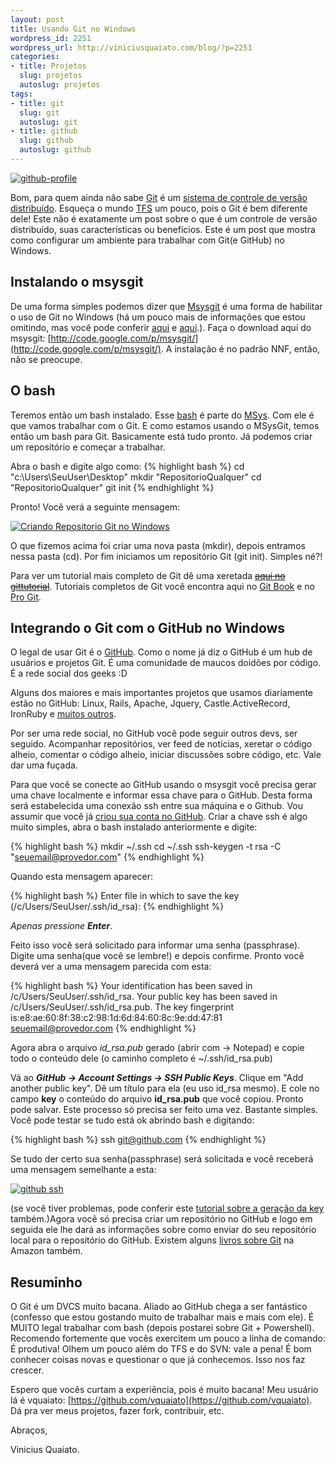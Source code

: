 ```yaml
---
layout: post
title: Usando Git no Windows
wordpress_id: 2251
wordpress_url: http://viniciusquaiato.com/blog/?p=2251
categories:
- title: Projetos
  slug: projetos
  autoslug: projetos
tags:
- title: git
  slug: git
  autoslug: git
- title: github
  slug: github
  autoslug: github
---
```



[![](http://viniciusquaiato.com/images_posts/github-profile-200x300.png "github-profile")](http://viniciusquaiato.com/images_posts/github-profile.png)

Bom, para quem ainda não sabe [Git](http://git-scm.com/) é um [sistema de controle de versão distribuído](http://en.wikipedia.org/wiki/Distributed_Version_Control_System). Esqueça o mundo [TFS](http://en.wikipedia.org/wiki/Team_Foundation_Server) um pouco, pois o Git é bem diferente dele! Este não é exatamente um post sobre o que é um controle de versão distribuído, suas características ou benefícios. Este é um post que mostra como configurar um ambiente para trabalhar com Git(e GitHub) no Windows.

## Instalando o msysgit
De uma forma simples podemos dizer que [Msysgit](http://code.google.com/p/msysgit/) é uma forma de habilitar o uso de Git no Windows (há um pouco mais de informações que estou omitindo, mas você pode conferir [aqui](http://www.mingw.org/wiki/MSYS) e [aqui](http://www.ohloh.net/p/msysgit).). Faça o download aqui do msysgit: [http://code.google.com/p/msysgit/](http://code.google.com/p/msysgit/). A instalação é no padrão NNF, então, não se preocupe.

## O bash
Teremos então um bash instalado. Esse [bash](http://www.gnu.org/software/bash/) é parte do [MSys](http://www.mingw.org/wiki/MSYS). Com ele é que vamos trabalhar com o Git. E como estamos usando o MSysGit, temos então um bash para Git. Basicamente está tudo pronto.  Já podemos criar um repositório e começar a trabalhar.

Abra o bash e digite algo como:
{% highlight bash %}
cd "c:\Users\SeuUser\Desktop"
mkdir "RepositorioQualquer"
cd "RepositorioQualquer"
git init
{% endhighlight %}

Pronto! Você verá a seguinte mensagem:

[![Criando Repositorio Git no Windows](http://viniciusquaiato.com/images_posts/Criando-Repositorio-300x87.png "Criando Repositorio Git no Windows")](http://viniciusquaiato.com/images_posts/Criando-Repositorio.png)

O que fizemos acima foi criar uma nova pasta (mkdir), depois entramos nessa pasta (cd). Por fim iniciamos um repositório Git (git init). Simples né?!

Para ver um tutorial mais completo de Git dê uma xeretada <del>[aqui no gittutorial](http://www.kernel.org/pub/software/scm/git/docs/gittutorial.html)</del>. Tutoriais completos de Git você encontra aqui no [Git Book](http://book.git-scm.com/) e no [Pro Git](http://progit.org/).

## Integrando o Git com o GitHub no Windows
O legal de usar Git é o [GitHub](http://github.com). Como o nome já diz o GitHub é um hub de usuários e projetos Git. É uma comunidade de maucos doidões por código. É a rede social dos geeks :D

Alguns dos maiores e mais importantes projetos que usamos diariamente estão no GitHub: Linux, Rails, Apache, Jquery, Castle.ActiveRecord, IronRuby e [muitos outros](https://github.com/repositories).

Por ser uma rede social, no GitHub você pode seguir outros devs, ser seguido. Acompanhar repositórios, ver feed de notícias, xeretar o código alheio, comentar o código alheio, iniciar discussões sobre código, etc. Vale dar uma fuçada.

Para que você se conecte ao GitHub usando o msysgit você precisa gerar uma chave localmente e informar essa chave para o GitHub. Desta forma será estabelecida uma conexão ssh entre sua máquina e o Github. Vou assumir que você já [criou sua conta no GitHub](https://github.com/signup/free). Criar a chave ssh é algo muito simples, abra o bash instalado anteriormente e digite:

{% highlight bash %}
mkdir ~/.ssh
cd ~/.ssh
ssh-keygen -t rsa -C "seuemail@provedor.com"
{% endhighlight %}

Quando esta mensagem aparecer:

{% highlight bash %}
Enter file in which to save the key (/c/Users/SeuUser/.ssh/id_rsa):
{% endhighlight %}

*Apenas pressione **Enter***.

Feito isso você será solicitado para informar uma senha (passphrase). Digite uma senha(que você se lembre!) e depois confirme. Pronto você deverá ver a uma mensagem parecida com esta:

{% highlight bash %}
Your identification has been saved in /c/Users/SeuUser/.ssh/id_rsa.
Your public key has been saved in /c/Users/SeuUser/.ssh/id_rsa.pub.
The key fingerprint is:e8:ae:60:8f:38:c2:98:1d:6d:84:60:8c:9e:dd:47:81 seuemail@provedor.com
{% endhighlight %}

Agora abra o arquivo *id_rsa.pub* gerado (abrir com -> Notepad) e copie todo o conteúdo dele (o caminho completo é ~/.ssh/id_rsa.pub)

Vá ao **_GitHub -> Account Settings -> SSH Public Keys_**. Clique em "Add another public key".
Dê um título para ela (eu uso id_rsa mesmo). E cole no campo **key** o conteúdo do arquivo **id_rsa.pub** que você copiou. Pronto pode salvar. Este processo só precisa ser feito uma vez. Bastante simples. Você pode testar se tudo está ok abrindo bash e digitando:

{% highlight bash %}
ssh git@github.com
{% endhighlight %}

Se tudo der certo sua senha(passphrase) será solicitada e você receberá uma mensagem semelhante a esta:

[![github ssh](http://viniciusquaiato.com/images_posts/ssh-300x39.png "github ssh")](http://viniciusquaiato.com/images_posts/ssh.png)

(se você tiver problemas, pode conferir este [tutorial sobre a geração da key](http://help.github.com/msysgit-key-setup/) também.)Agora você só precisa criar um repositório no GitHub e logo em seguida ele lhe dará as informações sobre como enviar do seu repositório local para o repositório do GitHub. Existem alguns [livros sobre Git](http://www.amazon.co.uk/s/ref=nb_sb_noss?url=search-alias%3Daps&field-keywords=git&x=0&y=0) na Amazon também.

## Resuminho
O Git é um DVCS muito bacana. Aliado ao GitHub chega a ser fantástico (confesso que estou gostando muito de trabalhar mais e mais com ele). É MUITO legal trabalhar com bash (depois postarei sobre Git + Powershell). Recomendo fortemente que vocês exercitem um pouco a linha de comando: É produtiva! Olhem um pouco além do TFS e do SVN: vale a pena! É bom conhecer coisas novas e questionar o que já conhecemos. Isso nos faz crescer.

Espero que vocês curtam a experiência, pois é muito bacana! Meu usuário lá é vquaiato: [https://github.com/vquaiato](https://github.com/vquaiato). Dá pra ver meus projetos, fazer fork, contribuir, etc.

Abraços,

Vinicius Quaiato.
